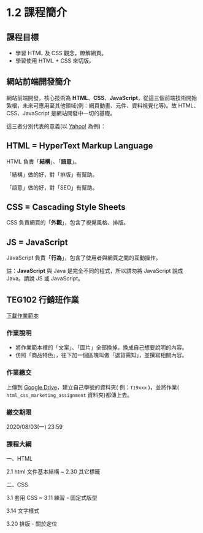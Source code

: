 # 1.2 課程簡介

## 課程目標

* 學習 HTML 及 CSS 觀念，瞭解網頁。
* 學習使用 HTML + CSS 來切版。

## 網站前端開發簡介

網站前端開發，核心技術為 **HTML**、**CSS**、**JavaScript**，從這三個前端技術開始紮根，未來可應用至其他領域\(例：網頁動畫、元件、資料視覺化等\)。故 HTML、CSS、JavaScript 是網站開發中一切的基礎。

這三者分別代表的意義\(以 [Yahoo!](https://tw.yahoo.com/) 為例\)：

## HTML = HyperText Markup Language

HTML 負責「**結構**」、「**語意**」。

「結構」做的好，對「排版」有幫助。

「語意」做的好，對「SEO」有幫助。

## CSS = Cascading Style Sheets

CSS 負責網頁的「**外觀**」，包含了視覺風格、排版。

## JS = JavaScript

JavaScript 負責「**行為**」，包含了使用者與網頁之間的互動操作。

註：**JavaScript** 與 Java 是完全不同的程式，所以請勿將 JavaScript 說成 Java。請說 JS 或 JavaScript。



## TEG102 行銷班作業

[下載作業範本](https://alldata.sgp1.digitaloceanspaces.com/sample/html_css_marketing_assignment.zip)

### 作業說明

* 將作業範本裡的「文案」、「圖片」全部換掉。換成自己想要說明的內容。
* 仿照「商品特色」，往下加一個區塊叫做「退貨需知」，並撰寫相關內容。

### 作業繳交

上傳到 [Google Drive](https://drive.google.com/drive/folders/1yKlr41LztH1jLm1FGBtJ8PvuDhGDdMGx)，建立自己學號的資料夾\( 例：`T19xxx` \)，並將作業\( `html_css_marketing_assignment` 資料夾\)都傳上去。

### 繳交期限

2020/08/03\(一\) 23:59



### 課程大綱 

一、HTML

2.1 html 文件基本結構 ~ 2.30 其它標籤

二、CSS

3.1 套用 CSS ~ 3.11 練習 - 固定式版型

3.14 文字樣式

3.20 排版 - 關於定位



